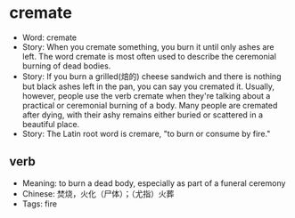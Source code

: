 # cremate

- Word: cremate
- Story: When you cremate something, you burn it until only ashes are left. The word cremate is most often used to describe the ceremonial burning of dead bodies.
- Story: If you burn a grilled(焙的) cheese sandwich and there is nothing but black ashes left in the pan, you can say you cremated it. Usually, however, people use the verb cremate when they're talking about a practical or ceremonial burning of a body. Many people are cremated after dying, with their ashy remains either buried or scattered in a beautiful place.
- Story: The Latin root word is cremare, "to burn or consume by fire."

## verb

- Meaning: to burn a dead body, especially as part of a funeral ceremony
- Chinese: 焚烧，火化（尸体）；（尤指）火葬
- Tags: fire


